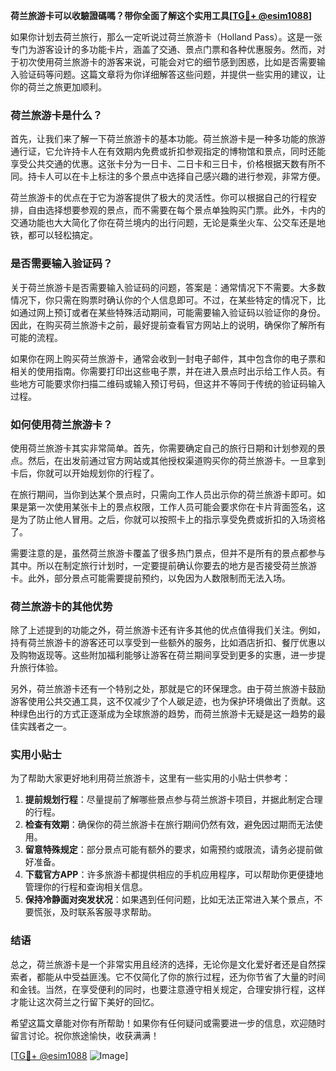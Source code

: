 **荷兰旅游卡可以收驗證碼嗎？带你全面了解这个实用工具[[TG💪+ @esim1088](https://t.me/s/esim1088)]**

如果你计划去荷兰旅行，那么一定听说过荷兰旅游卡（Holland Pass）。这是一张专门为游客设计的多功能卡片，涵盖了交通、景点门票和各种优惠服务。然而，对于初次使用荷兰旅游卡的游客来说，可能会对它的细节感到困惑，比如是否需要输入验证码等问题。这篇文章将为你详细解答这些问题，并提供一些实用的建议，让你的荷兰之旅更加顺利。

### 荷兰旅游卡是什么？

首先，让我们来了解一下荷兰旅游卡的基本功能。荷兰旅游卡是一种多功能的旅游通行证，它允许持卡人在有效期内免费或折扣参观指定的博物馆和景点，同时还能享受公共交通的优惠。这张卡分为一日卡、二日卡和三日卡，价格根据天数有所不同。持卡人可以在卡上标注的多个景点中选择自己感兴趣的进行参观，非常方便。

荷兰旅游卡的优点在于它为游客提供了极大的灵活性。你可以根据自己的行程安排，自由选择想要参观的景点，而不需要在每个景点单独购买门票。此外，卡内的交通功能也大大简化了你在荷兰境内的出行问题，无论是乘坐火车、公交车还是地铁，都可以轻松搞定。

### 是否需要输入验证码？

关于荷兰旅游卡是否需要输入验证码的问题，答案是：通常情况下不需要。大多数情况下，你只需在购票时确认你的个人信息即可。不过，在某些特定的情况下，比如通过网上预订或者在某些特殊活动期间，可能需要输入验证码以验证你的身份。因此，在购买荷兰旅游卡之前，最好提前查看官方网站上的说明，确保你了解所有可能的流程。

如果你在网上购买荷兰旅游卡，通常会收到一封电子邮件，其中包含你的电子票和相关的使用指南。你需要打印出这些电子票，并在进入景点时出示给工作人员。有些地方可能要求你扫描二维码或输入预订号码，但这并不等同于传统的验证码输入过程。

### 如何使用荷兰旅游卡？

使用荷兰旅游卡其实非常简单。首先，你需要确定自己的旅行日期和计划参观的景点。然后，在出发前通过官方网站或其他授权渠道购买你的荷兰旅游卡。一旦拿到卡后，你就可以开始规划你的行程了。

在旅行期间，当你到达某个景点时，只需向工作人员出示你的荷兰旅游卡即可。如果是第一次使用某张卡上的景点权限，工作人员可能会要求你在卡片背面签名，这是为了防止他人冒用。之后，你就可以按照卡上的指示享受免费或折扣的入场资格了。

需要注意的是，虽然荷兰旅游卡覆盖了很多热门景点，但并不是所有的景点都参与其中。所以在制定旅行计划时，一定要提前确认你要去的地方是否接受荷兰旅游卡。此外，部分景点可能需要提前预约，以免因为人数限制而无法入场。

### 荷兰旅游卡的其他优势

除了上述提到的功能之外，荷兰旅游卡还有许多其他的优点值得我们关注。例如，持有荷兰旅游卡的游客还可以享受到一些额外的服务，比如酒店折扣、餐厅优惠以及购物返现等。这些附加福利能够让游客在荷兰期间享受到更多的实惠，进一步提升旅行体验。

另外，荷兰旅游卡还有一个特别之处，那就是它的环保理念。由于荷兰旅游卡鼓励游客使用公共交通工具，这不仅减少了个人碳足迹，也为保护环境做出了贡献。这种绿色出行的方式正逐渐成为全球旅游的趋势，而荷兰旅游卡无疑是这一趋势的最佳实践者之一。

### 实用小贴士

为了帮助大家更好地利用荷兰旅游卡，这里有一些实用的小贴士供参考：

1. **提前规划行程**：尽量提前了解哪些景点参与荷兰旅游卡项目，并据此制定合理的行程。
2. **检查有效期**：确保你的荷兰旅游卡在旅行期间仍然有效，避免因过期而无法使用。
3. **留意特殊规定**：部分景点可能有额外的要求，如需预约或限流，请务必提前做好准备。
4. **下载官方APP**：许多旅游卡都提供相应的手机应用程序，可以帮助你更便捷地管理你的行程和查询相关信息。
5. **保持冷静面对突发状况**：如果遇到任何问题，比如无法正常进入某个景点，不要慌张，及时联系客服寻求帮助。

### 结语

总之，荷兰旅游卡是一个非常实用且经济的选择，无论你是文化爱好者还是自然探索者，都能从中受益匪浅。它不仅简化了你的旅行过程，还为你节省了大量的时间和金钱。当然，在享受便利的同时，也要注意遵守相关规定，合理安排行程，这样才能让这次荷兰之行留下美好的回忆。

希望这篇文章能对你有所帮助！如果你有任何疑问或需要进一步的信息，欢迎随时留言讨论。祝你旅途愉快，收获满满！

[[TG💪+ @esim1088](https://t.me/s/esim1088) ![Image](https://i.postimg.cc/4NQfJmqS/Snipaste-2025-05-13-00-14-12.png)]